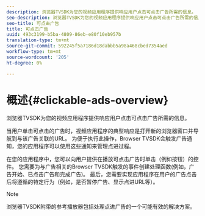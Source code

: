```yaml
---
description: 浏览器TVSDK为您的视频应用程序提供响应用户点击可点击广告所需的信息。
seo-description: 浏览器TVSDK为您的视频应用程序提供响应用户点击可点击广告所需的信息。
seo-title: 可点击广告
title: 可点击广告
uuid: 493c3199-b5ba-4809-86eb-e80f10eb957b
translation-type: tm+mt
source-git-commit: 592245f5a7186d18dabbb5a98a468cbed7354aed
workflow-type: tm+mt
source-wordcount: '205'
ht-degree: 0%

---
```



# 概述{#clickable-ads-overview}

浏览器TVSDK为您的视频应用程序提供响应用户点击可点击广告所需的信息。

当用户单击可点击的广告时，视频应用程序的典型响应是打开新的浏览器窗口并导航到与该广告关联的URL。 为便于执行此操作，Browser TVSDK会触发广告通知，您的应用程序可以使用这些通知来管理点进过程。

在您的应用程序中，您可以向用户提供在播放可点击广告时单击（例如按钮）的控件。 您需要为与广告相关的Browser TVSDK触发的事件创建处理函数(例如，广告开始、已点击广告和完成广告)。 最后，您需要实现应用程序在用户的广告点击后将遵循的特定行为（例如，是否暂停广告、显示点进URL等）。

>[!NOTE]
>
>浏览器TVSDK附带的参考播放器包括处理点进广告的一个可能有效的解决方案。